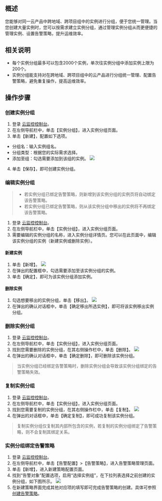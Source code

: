 ## 概述

您能够对同一云产品中跨地域、跨项目组中的实例进行分组，便于您统一管理。当您创建大量实例时，您可以按需求建立实例分组，通过管理实例分组从而更便捷的管理实例、设置告警策略，提升运维效率。

## 相关说明

- 每个实例分组最多可以包含2000个实例，单次往实例分组中添加实例上限为200个。
- 实例分组能支持对在跨地域、跨项目组中的云产品进行分组统一管理、配置告警策略，避免重复操作，提高运维效率。


## 操作步骤
### 创建实例分组

1. 登录 [云监控控制台](https://console.cloud.tencent.com/monitor/)。
2. 在左侧导航栏中，单击【实例分组】，进入实例分组页面。
3. 单击【新建】，配置如下选项。
 - 分组名：输入实例组名。
 - 分组类型：根据您的实际需求选择。
 - 添加至组：勾选需要添加到该组的实例。
![](https://main.qcloudimg.com/raw/d44d0e35a54e689a6275a3b1e75bf37c.png)
4. 单击【保存】，即可创建实例分组。


### 编辑实例分组


>
>- 若实例分组已绑定告警策略，则新增到该实例分组的实例页将自动绑定该告警策略。
>- 若实例分组已绑定告警策略，则从该实例分组中移出的实例将不再绑定该告警策略。

1. 登录 [云监控控制台](https://console.cloud.tencent.com/monitor/)。
2. 在左侧导航栏中，单击【实例分组】，进入实例分组页面。
3. 需要编辑的实例分组的名称，进入实例分组详情页。您可以在此页面中，编辑该实例分组的实例（新建实例或删除实例）。

#### 新建实例
1. 单击【新增】。
![](https://main.qcloudimg.com/raw/a54bb9c85bb3a5d45aab48a5748007ef.png)
2. 在弹出的配置框中，勾选需要添加至该实例分组的实例。
3. 单击【确定】，即可为该实例分组添加实例。

#### 删除实例
1. 勾选想要移出的实例分组，单击【移出】。
![](https://main.qcloudimg.com/raw/291f79275f7dce9086af155ae87f1c14.png)
2. 在弹出的确认对话框中，单击【确定移出所选实例】，即可将该实例移出实例分组。


### 删除实例分组

1. 登录 [云监控控制台](https://console.cloud.tencent.com/monitor/)。
2. 在左侧导航栏中，单击【实例分组】，进入实例分组页面。
3. 找到您需要删除的实例分组，在其右侧操作栏中，单击【删除】。
![](https://main.qcloudimg.com/raw/be23ff6be2ad18f1157c8ffd3f868b62.png)
4. 在弹出的确认对话框中，单击【确定删除】，即可删除该实例分组。
>当实例分组已经绑定告警策略时，删除实例分组会导致该实例分组绑定的告警策略失效。


### 复制实例分组

1. 登录 [云监控控制台](https://console.cloud.tencent.com/monitor/)。
2. 在左侧导航栏中，单击【实例分组】，进入实例分组页面。
3. 找到您需要复制的实例分组，在其右侧操作栏中，单击【复制】。
![](https://main.qcloudimg.com/raw/fa2ac5a4d01ca88f67129f60f42900b2.png)
4. 在弹出的对话框中，单击【确定复制】，即可成功复制该实例分组。
>复制实例分组仅复制其内部所包含的实例，若复制的实例分组绑定了告警策略，则不会复制其绑定关系。


### 实例分组绑定告警策略

1. 登录 [云监控控制台](https://console.cloud.tencent.com/monitor/)。
2. 在左侧导航栏中，单击【告警配置】>【告警策略】，进入告警策略管理页面。
3. 单击【新增】，进入新建策略配置页面。
4. 找到“告警对象”配置选项，启用“选择实例组”，在下拉列表选择之前创建的实例分组，如下图所示。
![](https://main.qcloudimg.com/raw/b1d55bbecb7c58137d0f385b3c763cb8.png)
5. 在新建策略界面完成其他对应项的填写即可完成告警策略的创建。具体可参照 [创建告警策略](https://cloud.tencent.com/document/product/248/6215)。

